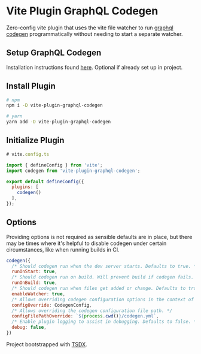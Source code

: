 # Vite Plugin GraphQL Codegen

Zero-config vite plugin that uses the vite file watcher to run [graphql codegen](https://www.graphql-code-generator.com/) programmatically without needing to start a separate watcher.

## Setup GraphQL Codegen

Installation instructions found [here](https://www.graphql-code-generator.com/docs/getting-started/installation). Optional if already set up in project.

## Install Plugin

```bash
# npm
npm i -D vite-plugin-graphql-codegen

# yarn
yarn add -D vite-plugin-graphql-codegen
```

## Initialize Plugin

```js
# vite.config.ts

import { defineConfig } from 'vite';
import codegen from 'vite-plugin-graphql-codegen';

export default defineConfig({
  plugins: [
    codegen()
  ],
});
```

## Options

Providing options is not required as sensible defaults are in place, but there may be times where it's helpful to disable codegen under certain circumstances, like when running builds in CI.

```js
codegen({
  /* Should codegen run when the dev server starts. Defaults to true. */
  runOnStart: true,
  /* Should codegen run on build. Will prevent build if codegen fails. Defaults to true. */
  runOnBuild: true,
  /* Should codegen run when files get added or change. Defaults to true. */
  enableWatcher: true,
  /* Allows overriding codegen configuration options in the context of this plugin. Useful if you prefer a cleaner log by passing { errorsOnly: true }. */
  configOverride: CodegenConfig,
  /* Allows overriding the codegen configuration file path. */
  configFilePathOverride: `${process.cwd()}/codegen.yml`,
  /* Enable plugin logging to assist in debugging. Defaults to false. */
  debug: false,
})
```

Project bootstrapped with [TSDX](https://github.com/palmerhq/tsdx).
